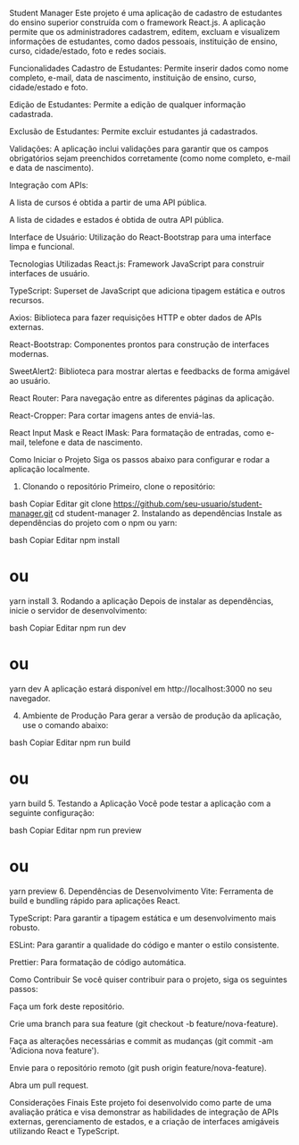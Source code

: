 Student Manager
Este projeto é uma aplicação de cadastro de estudantes do ensino superior construída com o framework React.js. A aplicação permite que os administradores cadastrem, editem, excluam e visualizem informações de estudantes, como dados pessoais, instituição de ensino, curso, cidade/estado, foto e redes sociais.

Funcionalidades
Cadastro de Estudantes: Permite inserir dados como nome completo, e-mail, data de nascimento, instituição de ensino, curso, cidade/estado e foto.

Edição de Estudantes: Permite a edição de qualquer informação cadastrada.

Exclusão de Estudantes: Permite excluir estudantes já cadastrados.

Validações: A aplicação inclui validações para garantir que os campos obrigatórios sejam preenchidos corretamente (como nome completo, e-mail e data de nascimento).

Integração com APIs:

A lista de cursos é obtida a partir de uma API pública.

A lista de cidades e estados é obtida de outra API pública.

Interface de Usuário: Utilização do React-Bootstrap para uma interface limpa e funcional.

Tecnologias Utilizadas
React.js: Framework JavaScript para construir interfaces de usuário.

TypeScript: Superset de JavaScript que adiciona tipagem estática e outros recursos.

Axios: Biblioteca para fazer requisições HTTP e obter dados de APIs externas.

React-Bootstrap: Componentes prontos para construção de interfaces modernas.

SweetAlert2: Biblioteca para mostrar alertas e feedbacks de forma amigável ao usuário.

React Router: Para navegação entre as diferentes páginas da aplicação.

React-Cropper: Para cortar imagens antes de enviá-las.

React Input Mask e React IMask: Para formatação de entradas, como e-mail, telefone e data de nascimento.

Como Iniciar o Projeto
Siga os passos abaixo para configurar e rodar a aplicação localmente.

1. Clonando o repositório
Primeiro, clone o repositório:

bash
Copiar
Editar
git clone https://github.com/seu-usuario/student-manager.git
cd student-manager
2. Instalando as dependências
Instale as dependências do projeto com o npm ou yarn:

bash
Copiar
Editar
npm install
# ou
yarn install
3. Rodando a aplicação
Depois de instalar as dependências, inicie o servidor de desenvolvimento:

bash
Copiar
Editar
npm run dev
# ou
yarn dev
A aplicação estará disponível em http://localhost:3000 no seu navegador.

4. Ambiente de Produção
Para gerar a versão de produção da aplicação, use o comando abaixo:

bash
Copiar
Editar
npm run build
# ou
yarn build
5. Testando a Aplicação
Você pode testar a aplicação com a seguinte configuração:

bash
Copiar
Editar
npm run preview
# ou
yarn preview
6. Dependências de Desenvolvimento
Vite: Ferramenta de build e bundling rápido para aplicações React.

TypeScript: Para garantir a tipagem estática e um desenvolvimento mais robusto.

ESLint: Para garantir a qualidade do código e manter o estilo consistente.

Prettier: Para formatação de código automática.

Como Contribuir
Se você quiser contribuir para o projeto, siga os seguintes passos:

Faça um fork deste repositório.

Crie uma branch para sua feature (git checkout -b feature/nova-feature).

Faça as alterações necessárias e commit as mudanças (git commit -am 'Adiciona nova feature').

Envie para o repositório remoto (git push origin feature/nova-feature).

Abra um pull request.

Considerações Finais
Este projeto foi desenvolvido como parte de uma avaliação prática e visa demonstrar as habilidades de integração de APIs externas, gerenciamento de estados, e a criação de interfaces amigáveis utilizando React e TypeScript.


